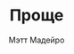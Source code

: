 ---
layout: post
title: "Проще"
author: Мэтт Мадейро
categories: минимализм
tags:   []
image: simpler.jpg
description: |+
    Автор книги— Мэтт Мадейро, человек, который за несколько месяцев упростил свою жизнь. Он прочувствовал на своей шкуре все советы, которые даются в этой книге.
    Мэтт дает краткие и эффективные советы. В них очень мало философствования и нуднятины, все представлено четко и ясно.
---
